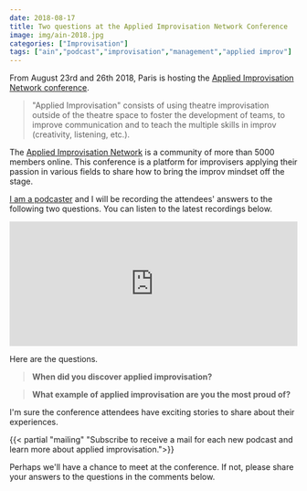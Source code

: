 ```yaml
---
date: 2018-08-17
title: Two questions at the Applied Improvisation Network Conference
image: img/ain-2018.jpg
categories: ["Improvisation"]
tags: ["ain","podcast","improvisation","management","applied improv"]
---
```




From August 23rd and 26th 2018, Paris is hosting the [Applied Improvisation Network conference](http://appliedimprovisation.network).

> "Applied Improvisation" consists of using theatre improvisation outside of the theatre space to foster the development of teams, to improve communication and to teach the multiple skills in improv (creativity, listening, etc.).

The [Applied Improvisation Network](http://appliedimprovisation.network) is a community of more than 5000 members online. This conference is a platform for improvisers applying their passion in various fields to share how to bring the improv mindset off the stage.

[I am a podcaster](http://podcastscience.fm) and I will be recording the attendees' answers to the following two questions.  You can listen to the latest recordings below.

<iframe src="https://player.pippa.io/5b793e715d32cfd871dc6e9c?theme=default&cover=1&latest=1" frameBorder="0" width="100%" height="218px" allow="autoplay"></iframe>

Here are the questions.

> **When did you discover applied improvisation?**

> **What example of applied improvisation are you the most proud of?**


I'm sure the conference attendees have exciting stories to share about their experiences.


{{< partial "mailing" "Subscribe to receive a mail for each new podcast and learn more about applied improvisation.">}}

Perhaps we'll have a chance to meet at the conference. If not, please share your answers to the questions in the comments below. 




